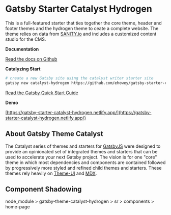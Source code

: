 # Gatsby Starter Catalyst Hydrogen

This is a full-featured starter that ties together the core theme, header and footer themes and the hydrogen theme to ceate a complete website. The theme relies on data from [SANITY.io](https://www.sanity.io/) and includes a customized content studio for the CMS.

**Documentation**

[Read the docs on Github](https://github.com/ehowey/gatsby-theme-catalyst)

**Catalyzing Start**

```sh
# create a new Gatsby site using the catalyst writer starter site
gatsby new catalyst-hydrogen https://github.com/ehowey/gatsby-starter-catalyst-hydrogen
```

[Read the Gatsby Quick Start Guide](https://www.gatsbyjs.org/docs/quick-start)

**Demo**

[https://gatsby-starter-catalyst-hydrogen.netlify.app/](https://gatsby-starter-catalyst-hydrogen.netlify.app/)

## About Gatsby Theme Catalyst

The Catalyst series of themes and starters for [GatsbyJS](https://www.gatsbyjs.org/) were designed to provide an opinionated set of integrated themes and starters that can be used to accelerate your next Gatsby project. The vision is for one "core" theme in which most dependencies and components are contained followed by progressively more styled and refined child themes and starters. These themes rely heavily on [Theme-UI](https://theme-ui.com/) and [MDX](https://mdxjs.com/getting-started/gatsby/).


## Component Shadowing
node_module > gatsby-theme-catalyst-hydrogen > sr > components > home-page